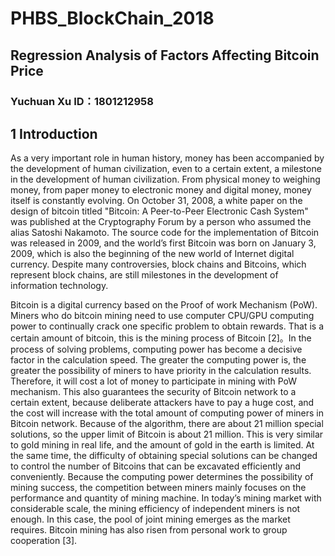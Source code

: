 # PHBS_BlockChain_2018
## **Regression Analysis of Factors Affecting Bitcoin Price**
### Yuchuan Xu      ID：1801212958 
  




## **1 Introduction**

As a very important role in human history, money has been accompanied by the development of human civilization, even to a certain extent, a milestone in the development of human civilization. From physical money to weighing money, from paper money to electronic money and digital money, money itself is constantly evolving. On October 31, 2008, a white paper on the design of bitcoin titled "Bitcoin: A Peer-to-Peer Electronic Cash System" was published at the Cryptography Forum by a person who assumed the alias Satoshi Nakamoto. The source code for the implementation of Bitcoin was released in 2009, and the world’s first Bitcoin was born on January 3, 2009, which is also the beginning of the new world of Internet digital currency. Despite many controversies, block chains and Bitcoins, which represent block chains, are still milestones in the development of information technology.

Bitcoin is a digital currency based on the Proof of work Mechanism (PoW). Miners who do bitcoin mining need to use computer CPU/GPU computing power to continually crack one specific problem to obtain rewards. That is a certain amount of bitcoin, this is the mining process of Bitcoin [2]。In the process of solving problems, computing power has become a decisive factor in the calculation speed. The greater the computing power is, the greater the possibility of miners to have priority in the calculation results. Therefore, it will cost a lot of money to participate in mining with PoW mechanism. This also guarantees the security of Bitcoin network to a certain extent, because deliberate attackers have to pay a huge cost, and the cost will increase with the total amount of computing power of miners in Bitcoin network. Because of the algorithm, there are about 21 million special solutions, so the upper limit of Bitcoin is about 21 million. This is very similar to gold mining in real life, and the amount of gold in the earth is limited. At the same time, the difficulty of obtaining special solutions can be changed to control the number of Bitcoins that can be excavated efficiently and conveniently. Because the computing power determines the possibility of mining success, the competition between miners mainly focuses on the performance and quantity of mining machine. In today’s mining market with considerable scale, the mining efficiency of independent miners is not enough. In this case, the pool of joint mining emerges as the market requires. Bitcoin mining has also risen from personal work to group cooperation [3].
